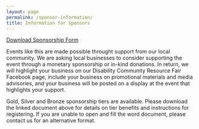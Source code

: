 ```yaml
---
layout: page
permalink: /sponsor-information/
title: Information for Sponsors
---
```

<div class="vendor-buttons btn-toolbar justify-content-center my-3">
  <a href="https://forms.gle/uH2QFZQwvccxvC2r8" class="btn btn-secondary">Download Sponsorship Form</a>
</div>

Events like this are made possible throught support from our local community. We are asking local businesses to consider supporting the event through a monetary sponsorship or in-kind donations. In return, we will highlight your business on our Disability Community Resource Fair Facebook page, include your business on promotional materials and media advisories, and your business will be posted on a display at the event that highlights your support.  

Gold, Silver and Bronze sponsorship tiers are available. Please download the linked document above for details on tier benefits and instructions for registering. If you are unable to open and fill the word document, please contact us for an alternative format.
